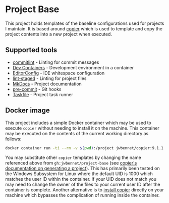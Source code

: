 # Project Base

This project holds templates of the baseline configurations used for projects I maintain. It is based around [copier](https://copier.readthedocs.io/) which is used to template and copy the project contents into a new project when executed.

## Supported tools

* [commitlint](https://commitlint.js.org/) - Linting for commit messages
* [Dev Containers](https://containers.dev/implementors/json_reference/) - Development environment in a container
* [EditorConfig](https://editorconfig.org/) - IDE whitespace configuration
* [lint-staged](https://www.npmjs.com/package/lint-staged?activeTab=readme#configuration) - Linting for project files
* [MkDocs](https://www.mkdocs.org/user-guide/) - Project documentation
* [pre-commit](https://pre-commit.com/#usage) - Git hooks
* [Taskfile](https://taskfile.dev/usage/) - Project task runner

## Docker image

This project includes a simple Docker container which may be used to execute `copier` without needing to install it on the machine. This container may be executed on the contents of the current working directory as follows:

```sh
docker container run -ti --rm -v $(pwd):/project jwbennet/copier:9.1.1 gh:jwbennet/project-base
```

You may substitute other `copier` templates by changing the name referenced above from `gh:jwbennet/project-base` (see [copier's documentation on generating a project](https://copier.readthedocs.io/en/stable/generating/)). This has primarily been tested on the Windows Subsystem for Linux where the default UID is 1000 which matches the user ID within the container. If your UID does not match you may need to change the owner of the files to your current user ID after the container is complete. Another alternative is to [install copier](https://copier.readthedocs.io/en/stable/#installation) directly on your machine which bypasses the complication of running inside the container.
